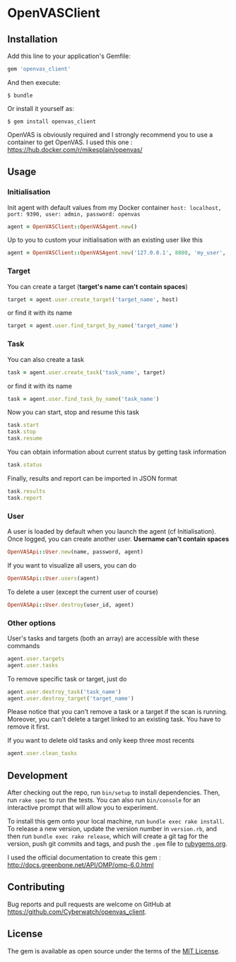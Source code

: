 # OpenVASClient

## Installation

Add this line to your application's Gemfile:

```ruby
gem 'openvas_client'
```

And then execute:

    $ bundle

Or install it yourself as:

    $ gem install openvas_client

OpenVAS is obviously required and I strongly recommend you to use a container to get OpenVAS. I used this one : https://hub.docker.com/r/mikesplain/openvas/

## Usage

### Initialisation

Init agent with default values from my Docker container
`host: localhost, port: 9390, user: admin, password: openvas`

```ruby
agent = OpenVASClient::OpenVASAgent.new()
```

Up to you to custom your initialisation with an existing user like this

```ruby
agent = OpenVASClient::OpenVASAgent.new('127.0.0.1', 8080, 'my_user', 'my_password')
```

### Target

You can create a target (**target's name can't contain spaces**)

```ruby
target = agent.user.create_target('target_name', host)
```

or find it with its name

```ruby
target = agent.user.find_target_by_name('target_name')
```

### Task

You can also create a task

```ruby
task = agent.user.create_task('task_name', target)
```

or find it with its name

```ruby
task = agent.user.find_task_by_name('task_name')
```

Now you can start, stop and resume this task

```ruby
task.start
task.stop
task.resume
```

You can obtain information about current status by getting task information

```ruby
task.status
```

Finally, results and report can be imported in JSON format

```ruby
task.results
task.report
```

### User

A user is loaded by default when you launch the agent (cf Initialisation). Once logged, you can create another user.
**Username can't contain spaces**

```ruby
OpenVASApi::User.new(name, password, agent)
```

If you want to visualize all users, you can do

```ruby
OpenVASApi::User.users(agent)
```

To delete a user (except the current user of course)

```ruby
OpenVASApi::User.destroy(user_id, agent)
```

### Other options

User's tasks and targets (both an array) are accessible with these commands

```ruby
agent.user.targets
agent.user.tasks
```

To remove specific task or target, just do

```ruby
agent.user.destroy_task('task_name')
agent.user.destroy_target('target_name')
```

Please notice that you can't remove a task or a target if the scan is running. Moreover, you can't delete a target linked to an existing task. You have to remove it first.

If you want to delete old tasks and only keep three most recents

```ruby
agent.user.clean_tasks
```

## Development

After checking out the repo, run `bin/setup` to install dependencies. Then, run `rake spec` to run the tests. You can also run `bin/console` for an interactive prompt that will allow you to experiment.

To install this gem onto your local machine, run `bundle exec rake install`. To release a new version, update the version number in `version.rb`, and then run `bundle exec rake release`, which will create a git tag for the version, push git commits and tags, and push the `.gem` file to [rubygems.org](https://rubygems.org).

I used the official documentation to create this gem : http://docs.greenbone.net/API/OMP/omp-6.0.html

## Contributing

Bug reports and pull requests are welcome on GitHub at https://github.com/Cyberwatch/openvas_client.

## License

The gem is available as open source under the terms of the [MIT License](http://opensource.org/licenses/MIT).
